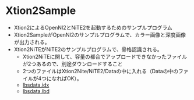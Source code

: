 # Xtion2Sample
- Xtion2によるOpenNI2とNiTE2を起動するためのサンプルプログラム
- Xtion2SampleがOpenNI2のサンプルプログラムで、カラー画像と深度画像が出力される。
- Xtion2NiTEがNiTE2のサンプルプログラムで、骨格認識される。
    - Xtion2NiTEに関して、容量の都合でアップロードできなかったファイルが2つあるので、別途ダウンロードすること
    - 2つのファイルはXtion2Nite/NiTE2/Dataの中に入れる（Dataの中のファイルが4つになればOK）。
    - [lbsdata.idx](https://drive.google.com/file/d/1BvgFiTPIHthY--U56ZIlDal5mHMekWZI/view?usp=sharing)
    - [lbsdata.lbd](https://drive.google.com/file/d/1JOYQvTpPWpmf-isRwZ3OBaR5Jfwex0Dy/view?usp=sharing)
